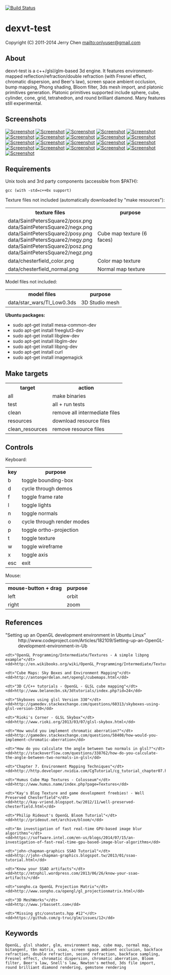 [![Build Status](https://secure.travis-ci.org/onlyuser/dexvt-test.png)](http://travis-ci.org/onlyuser/dexvt-test)

dexvt-test
==========

Copyright (C) 2011-2014 Jerry Chen <mailto:onlyuser@gmail.com>

About
-----

dexvt-test is a c++/glsl/glm-based 3d engine.
It features environment-mapped reflection/refraction/double refraction (with Fresnel effect, chromatic dispersion, and Beer's law), screen space ambient occlusion, bump mapping, Phong shading, Bloom filter, 3ds mesh import, and platonic primitives generation.
Platonic primitives supported include sphere, cube, cylinder, cone, grid, tetrahedron, and round brilliant diamond.
Many features still experimental.

Screenshots
-----------

[![Screenshot](https://sites.google.com/site/onlyuser/projects/graphics/thumbs/dexvt-test_env_map_thumb.png)](https://sites.google.com/site/onlyuser/projects/graphics/images/dexvt-test_env_map.png)
[![Screenshot](https://sites.google.com/site/onlyuser/projects/graphics/thumbs/dexvt-test_env_map_reflectance_detail_thumb.png)](https://sites.google.com/site/onlyuser/projects/graphics/images/dexvt-test_env_map_reflectance_detail.png)
[![Screenshot](https://sites.google.com/site/onlyuser/projects/graphics/thumbs/dexvt-test_env_map_refractance_detail_thumb.png)](https://sites.google.com/site/onlyuser/projects/graphics/images/dexvt-test_env_map_refractance_detail.png)
[![Screenshot](https://sites.google.com/site/onlyuser/projects/graphics/thumbs/dexvt-test_env_map_fresnel_effect_thumb.png)](https://sites.google.com/site/onlyuser/projects/graphics/images/dexvt-test_env_map_fresnel_effect.png)
[![Screenshot](https://sites.google.com/site/onlyuser/projects/graphics/thumbs/dexvt-test_env_map_chromatic_dispersion_thumb.png)](https://sites.google.com/site/onlyuser/projects/graphics/images/dexvt-test_env_map_chromatic_dispersion.png)
[![Screenshot](https://sites.google.com/site/onlyuser/projects/graphics/thumbs/dexvt-test_env_map_wireframe_normals_thumb.png)](https://sites.google.com/site/onlyuser/projects/graphics/images/dexvt-test_env_map_wireframe_normals.png)
[![Screenshot](https://sites.google.com/site/onlyuser/projects/graphics/thumbs/dexvt-test_cube_double_refraction_thumb.png)](https://sites.google.com/site/onlyuser/projects/graphics/images/dexvt-test_cube_double_refraction.png)
[![Screenshot](https://sites.google.com/site/onlyuser/projects/graphics/thumbs/dexvt-test_diamond_refraction_thumb.png)](https://sites.google.com/site/onlyuser/projects/graphics/images/dexvt-test_diamond_refraction.png)
[![Screenshot](https://sites.google.com/site/onlyuser/projects/graphics/thumbs/dexvt-test_diamond_specular_reflection_thumb.png)](https://sites.google.com/site/onlyuser/projects/graphics/images/dexvt-test_diamond_specular_reflection.png)
[![Screenshot](https://sites.google.com/site/onlyuser/projects/graphics/thumbs/dexvt-test_nine_shape_ground_thumb.png)](https://sites.google.com/site/onlyuser/projects/graphics/images/dexvt-test_nine_shape_ground.png)
[![Screenshot](https://sites.google.com/site/onlyuser/projects/graphics/thumbs/dexvt-test_nine_shape_horizon_thumb.png)](https://sites.google.com/site/onlyuser/projects/graphics/images/dexvt-test_nine_shape_horizon.png)
[![Screenshot](https://sites.google.com/site/onlyuser/projects/graphics/thumbs/dexvt-test_nine_shape_sky_thumb.png)](https://sites.google.com/site/onlyuser/projects/graphics/images/dexvt-test_nine_shape_sky.png)
[![Screenshot](https://sites.google.com/site/onlyuser/projects/graphics/thumbs/dexvt-test_sphere_backface_reflection_halo_thumb.png)](https://sites.google.com/site/onlyuser/projects/graphics/images/dexvt-test_sphere_backface_reflection_halo.png)
[![Screenshot](https://sites.google.com/site/onlyuser/projects/graphics/thumbs/dexvt-test_sphere_specular_reflection_thumb.png)](https://sites.google.com/site/onlyuser/projects/graphics/images/dexvt-test_sphere_specular_reflection.png)
[![Screenshot](https://sites.google.com/site/onlyuser/projects/graphics/thumbs/dexvt-test_ripple_refraction_thumb.png)](https://sites.google.com/site/onlyuser/projects/graphics/images/dexvt-test_ripple_refraction.png)
[![Screenshot](https://sites.google.com/site/onlyuser/projects/graphics/thumbs/dexvt-test_ripple_wireframe_thumb.png)](https://sites.google.com/site/onlyuser/projects/graphics/images/dexvt-test_ripple_wireframe.png)
[![Screenshot](https://sites.google.com/site/onlyuser/projects/graphics/thumbs/dexvt-test_ripple_wireframe_normals_thumb.png)](https://sites.google.com/site/onlyuser/projects/graphics/images/dexvt-test_ripple_wireframe_normals.png)
[![Screenshot](https://sites.google.com/site/onlyuser/projects/graphics/thumbs/dexvt-test_nine_shape_bloom_thumb.png)](https://sites.google.com/site/onlyuser/projects/graphics/images/dexvt-test_nine_shape_bloom.png)
[![Screenshot](https://sites.google.com/site/onlyuser/projects/graphics/thumbs/dexvt-test_cube_bloom_thumb.png)](https://sites.google.com/site/onlyuser/projects/graphics/images/dexvt-test_cube_bloom.png)
[![Screenshot](https://sites.google.com/site/onlyuser/projects/graphics/thumbs/dexvt-test_ssao_thumb.png)](https://sites.google.com/site/onlyuser/projects/graphics/images/dexvt-test_ssao.png)
[![Screenshot](https://sites.google.com/site/onlyuser/projects/graphics/thumbs/dexvt-test_ssao_angle_thumb.png)](https://sites.google.com/site/onlyuser/projects/graphics/images/dexvt-test_ssao_angle.png)

Requirements
------------

Unix tools and 3rd party components (accessible from $PATH):

    gcc (with -std=c++0x support)

Texture files not included (automatically downloaded by "make resources"):

<table>
    <tr>
        <th>texture files</th>
        <th>purpose</th>
    </tr>
    <tr>
        <td>
            data/SaintPetersSquare2/posx.png<br>
            data/SaintPetersSquare2/negx.png<br>
            data/SaintPetersSquare2/posy.png<br>
            data/SaintPetersSquare2/negy.png<br>
            data/SaintPetersSquare2/posz.png<br>
            data/SaintPetersSquare2/negz.png
        </td>
        <td>Cube map texture (6 faces)</td>
    </tr>
    <tr>
        <td>data/chesterfield_color.png</td>
        <td>Color map texture</td>
    </tr>
    <tr>
        <td>data/chesterfield_normal.png</td>
        <td>Normal map texture</td>
    </tr>
</table>

Model files not included:

<table>
    <tr>
        <th>model files</th>
        <th>purpose</th>
    </tr>
    <tr>
        <td>data/star_wars/TI_Low0.3ds</td>
        <td>3D Studio mesh</td>
    </tr>
</table>

**Ubuntu packages:**

* sudo apt-get install mesa-common-dev
* sudo apt-get install freeglut3-dev
* sudo apt-get install libglew-dev
* sudo apt-get install libglm-dev
* sudo apt-get install libpng-dev
* sudo apt-get install curl
* sudo apt-get install imagemagick

Make targets
------------

<table>
    <tr><th> target          </th><th> action                        </th></tr>
    <tr><td> all             </td><td> make binaries                 </td></tr>
    <tr><td> test            </td><td> all + run tests               </td></tr>
    <tr><td> clean           </td><td> remove all intermediate files </td></tr>
    <tr><td> resources       </td><td> download resource files       </td></tr>
    <tr><td> clean_resources </td><td> remove resource files         </td></tr>
</table>

Controls
--------

Keyboard:

<table>
    <tr><th> key </th><th> purpose                    </th></tr>
    <tr><td> b   </td><td> toggle bounding-box        </td></tr>
    <tr><td> d   </td><td> cycle through demos        </td></tr>
    <tr><td> f   </td><td> toggle frame rate          </td></tr>
    <tr><td> l   </td><td> toggle lights              </td></tr>
    <tr><td> n   </td><td> toggle normals             </td></tr>
    <tr><td> o   </td><td> cycle through render modes </td></tr>
    <tr><td> p   </td><td> toggle ortho-projection    </td></tr>
    <tr><td> t   </td><td> toggle texture             </td></tr>
    <tr><td> w   </td><td> toggle wireframe           </td></tr>
    <tr><td> x   </td><td> toggle axis                </td></tr>
    <tr><td> esc </td><td> exit                       </td></tr>
</table>

Mouse:

<table>
    <tr><th> mouse-button + drag </th><th> purpose </th></tr>
    <tr><td> left                </td><td> orbit   </td></tr>
    <tr><td> right               </td><td> zoom    </td></tr>
</table>

References
----------

<dl>
    <dt>"Setting up an OpenGL development environment in Ubuntu Linux"</dt>
    <dd>http://www.codeproject.com/Articles/182109/Setting-up-an-OpenGL-development-environment-in-Ub</dd>

    <dt>"OpenGL Programming/Intermediate/Textures - A simple libpng example"</dt>
    <dd>http://en.wikibooks.org/wiki/OpenGL_Programming/Intermediate/Textures#A_simple_libpng_example</dd>

    <dt>"Cube Maps: Sky Boxes and Environment Mapping"</dt>
    <dd>http://antongerdelan.net/opengl/cubemaps.html</dd>

    <dt>"3D C/C++ tutorials - OpenGL - GLSL cube mapping"</dt>
    <dd>http://www.belanecbn.sk/3dtutorials/index.php?id=24</dd>

    <dt>"Skyboxes using glsl Version 330"</dt>
    <dd>http://gamedev.stackexchange.com/questions/60313/skyboxes-using-glsl-version-330</dd>

    <dt>"Rioki's Corner - GLSL Skybox"</dt>
    <dd>http://www.rioki.org/2013/03/07/glsl-skybox.html</dd>

    <dt>"How would you implement chromatic aberration?"</dt>
    <dd>http://gamedev.stackexchange.com/questions/58408/how-would-you-implement-chromatic-aberration</dd>

    <dt>"How do you calculate the angle between two normals in glsl?"</dt>
    <dd>http://stackoverflow.com/questions/338762/how-do-you-calculate-the-angle-between-two-normals-in-glsl</dd>

    <dt>"Chapter 7. Environment Mapping Techniques"</dt>
    <dd>http://http.developer.nvidia.com/CgTutorial/cg_tutorial_chapter07.html</dd>

    <dt>"Humus Cube Map Textures - Colosseum"</dt>
    <dd>http://www.humus.name/index.php?page=Textures</dd>

    <dt>"Kay's Blog Texture and game development freebies! - Well Preserved Chesterfield"</dt>
    <dd>http://kay-vriend.blogspot.tw/2012/11/well-preserved-chesterfield.html</dd>

    <dt>"Philip Rideout's OpenGL Bloom Tutorial"</dt>
    <dd>http://prideout.net/archive/bloom/</dd>

    <dt>"An investigation of fast real-time GPU-based image blur algorithms"</dt>
    <dd>https://software.intel.com/en-us/blogs/2014/07/15/an-investigation-of-fast-real-time-gpu-based-image-blur-algorithms</dd>

    <dt>"john-chapman-graphics SSAO Tutorial"</dt>
    <dd>http://john-chapman-graphics.blogspot.tw/2013/01/ssao-tutorial.html</dd>

    <dt>"Know your SSAO artifacts"</dt>
    <dd>http://mtnphil.wordpress.com/2013/06/26/know-your-ssao-artifacts/</dd>

    <dt>"songho.ca OpenGL Projection Matrix"</dt>
    <dd>http://www.songho.ca/opengl/gl_projectionmatrix.html</dd>

    <dt>"3D MeshWorks"</dt>
    <dd>http://www.jrbassett.com</dd>

    <dt>"Missing gtc/constants.hpp #12"</dt>
    <dd>https://github.com/g-truc/glm/issues/12</dd>
</dl>

Keywords
--------

    OpenGL, glsl shader, glm, environment map, cube map, normal map, bitangent, tbn matrix, ssao, screen space ambient occlusion, backface refraction, double refraction, second refraction, backface sampling, Fresnel effect, chromatic dispersion, chromatic aberration, Bloom filter, Beer's law, Snell's law, Newton's method, 3ds file import, round brilliant diamond rendering, gemstone rendering
